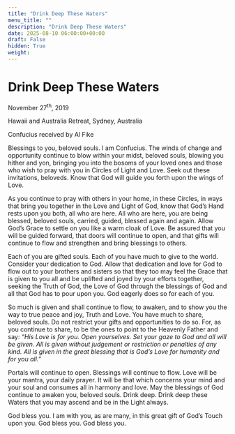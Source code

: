 ```yaml
---
title: "Drink Deep These Waters"
menu_title: ""
description: "Drink Deep These Waters"
date: 2025-08-10 06:00:00+00:00
draft: False
hidden: True
weight:
---
```

# Drink Deep These Waters

November 27<sup>th</sup>, 2019

Hawaii and Australia Retreat, Sydney, Australia

Confucius received by Al Fike

Blessings to you, beloved souls. I am Confucius. The winds of change and opportunity continue to blow within your midst, beloved souls, blowing you hither and yon, bringing you into the bosoms of your loved ones and those who wish to pray with you in Circles of Light and Love. Seek out these invitations, beloveds. Know that God will guide you forth upon the wings of Love.

As you continue to pray with others in your home, in these Circles, in ways that bring you together in the Love and Light of God, know that God’s Hand rests upon you both, all who are here. All who are here, you are being blessed, beloved souls, carried, guided, blessed again and again. Allow God’s Grace to settle on you like a warm cloak of Love. Be assured that you will be guided forward, that doors will continue to open, and that gifts will continue to flow and strengthen and bring blessings to others.

Each of you are gifted souls. Each of you have much to give to the world. Consider your dedication to God. Allow that dedication and love for God to flow out to your brothers and sisters so that they too may feel the Grace that is given to you all and be uplifted and joyed by your efforts together, seeking the Truth of God, the Love of God through the blessings of God and all that God has to pour upon you. God eagerly does so for each of you.

So much is given and shall continue to flow, to awaken, and to show you the way to true peace and joy, Truth and Love. You have much to share, beloved souls. Do not restrict your gifts and opportunities to do so. For, as you continue to share, to be the ones to point to the Heavenly Father and say: *“His Love is for you. Open yourselves. Set your gaze to God and all will be given. All is given without judgement or restriction or penalties of any kind. All is given in the great blessing that is God’s Love for humanity and for you all.”*

Portals will continue to open. Blessings will continue to flow. Love will be your mantra, your daily prayer. It will be that which concerns your mind and your soul and consumes all in harmony and love. May the blessings of God continue to awaken you, beloved souls. Drink deep. Drink deep these Waters that you may ascend and be in the Light always.

God bless you. I am with you, as are many, in this great gift of God’s Touch upon you. God bless you. God bless you.
